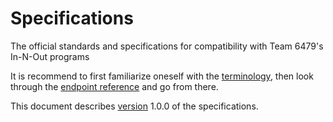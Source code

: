 # Specifications

The official standards and specifications for compatibility with Team 6479's In-N-Out programs

It is recommend to first familiarize oneself with the [terminology](terms.md), then look through the [endpoint reference](endpoints.md) and go from there.

This document describes [version](versions.md) 1.0.0 of the specifications.